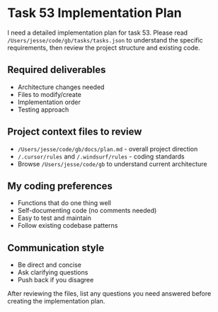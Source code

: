 # Task 53 Implementation Plan

I need a detailed implementation plan for task 53. Please read `/Users/jesse/code/gb/tasks/tasks.json` to understand the specific requirements, then review the project structure and existing code.

## Required deliverables
- Architecture changes needed
- Files to modify/create
- Implementation order
- Testing approach

## Project context files to review
- `/Users/jesse/code/gb/docs/plan.md` - overall project direction
- `/.cursor/rules` and `/.windsurf/rules` - coding standards
- Browse `/Users/jesse/code/gb` to understand current architecture

## My coding preferences
- Functions that do one thing well
- Self-documenting code (no comments needed)
- Easy to test and maintain
- Follow existing codebase patterns

## Communication style
- Be direct and concise
- Ask clarifying questions
- Push back if you disagree

After reviewing the files, list any questions you need answered before creating the implementation plan.